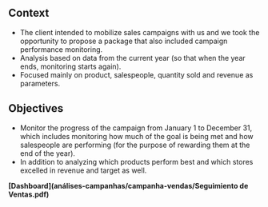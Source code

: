 ## Context

- The client intended to mobilize sales campaigns with us and we took the opportunity to propose a package that also included campaign performance monitoring.
- Analysis based on data from the current year (so that when the year ends, monitoring starts again).
- Focused mainly on product, salespeople, quantity sold and revenue as parameters.

## Objectives

- Monitor the progress of the campaign from January 1 to December 31, which includes monitoring how much of the goal is being met and how salespeople are performing (for the purpose of rewarding them at the end of the year).
- In addition to analyzing which products perform best and which stores excelled in revenue and target as well.

**[Dashboard](análises-campanhas/campanha-vendas/Seguimiento de Ventas.pdf)**
